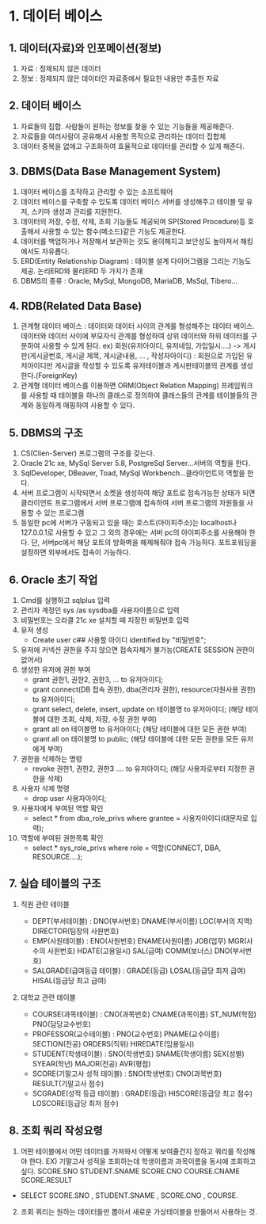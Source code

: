# 1. 데이터 베이스
## 1. 데이터(자료)와 인포메이션(정보)
1. 자료 : 정제되지 않은 데이터
2. 정보 : 정제되지 않은 데이터인 자료중에서 필요한 내용만 추출한 자료

## 2. 데이터 베이스
1. 자료들의 집합. 사람들이 원하는 정보를 찾을 수 있는 기능들을 제공해준다.
2. 자료들을 여러사람이 공유해서 사용할 목적으로 관리하는 데이터 집합체
3. 데이터 중복을 없애고 구조화하여 효율적으로 데이터를 관리할 수 있게 해준다.

## 3. DBMS(Data Base Management System)
1. 데이터 베이스를 조작하고 관리할 수 있는 소프트웨어
2. 데이터 베이스를 구축할 수 있도록 데이터 베이스 서버를 생성해주고 테이블 및 유저, 스키마 생성과 관리를 지원한다.
3. 데이터의 저장, 수정, 삭제, 조회 기능들도 제공되며 SP(Stored Procedure)등 호출해서 사용할 수 있는 함수(메소드)같은 기능도 제공한다.
4. 데이터를 백업하거나 저장해서 보관하는 것도 용이해지고 보안성도 높아져서 해킹에서도 자유롭다.
5. ERD(Entity Relationship Diagram) : 테이블 설계 다이어그램을 그리는 기능도 제공. 논리ERD와 물리ERD 두 가지가 존재 
6. DBMS의 종류 : Oracle, MySql, MongoDB, MariaDB, MsSql, Tibero...

## 4. RDB(Related Data Base)
1. 관계형 데이터 베이스 : 데이터와 데이터 사이의 관계를 형성해주는 데이터 베이스. 데이터와 데이터 사이에 부모자식 관계를 형성하여 상위 데이터와 하위 데이터를 구분하여 사용할 수 있게 된다.
ex) 회원(유저아이디, 유저네임, 가입일시....) -> 게시판(게시글번호, 게시글 제목, 게시글내용, ... , 작성자아이디) : 회원으로 가입된 유저아이디만 게시글을 작성할 수 있도록 유저테이블과 게시판테이블의 관계를 생성한다.(ForeignKey)
2. 관계형 데이터 베이스를 이용하면 ORM(Object Relation Mapping) 프레임워크를 사용할 때 테이블을 하나의 클래스로 정의하여 클래스들의 관계를 테이블들의 관계와 동일하게 매핑하여 사용할 수 있다.

## 5. DBMS의 구조
1. CS(Clien-Server) 프로그램의 구조를 갖는다.
2. Oracle 21c xe, MySql Server 5.8, PostgreSql Server...서버의 역할을 한다.
3. SqlDeveloper, DBeaver, Toad, MySql Workbench...클라이언트의 역할을 한다.
4. 서버 프로그램이 시작되면서 소켓을 생성하여 해당 포트로 접속가능한 상태가 되면 클라이언트 프로그램에서 서버 프로그램에 접속하여 서버 프로그램의 자원들을 사용할 수 있는 프로그램
5. 동일한 pc에 서버가 구동되고 있을 때는 호스트(아이피주소)는 localhost나 127.0.0.1로 사용할 수 있고 그 외의 경우에는 서버 pc의 아이피주소를 사용해야 한다. 단, 서버pc에서 해당 포트의 방화벽을 해제해줘야 접속 가능하다. 포트포워딩을 설정하면 외부에서도 접속이 가능하다.

## 6. Oracle 초기 작업
1. Cmd를 실행하고 sqlplus 입력
2. 관리자 계정인 sys /as sysdba를 사용자이름으로 입력
3. 비밀번호는 오라클 21c xe 설치할 때 지정한 비밀번호 입력
4. 유저 생성
    - Create user c## 사용할 아이디 identified by "비밀번호";
5. 유저에 커넥션 권한을 주지 않으면 접속자체가 불가능(CREATE SESSION 권한이 없어서)
6. 생성한 유저에 권한 부여
    - grant 권한1, 권한2, 권한3, ... to 유저아이디;
    - grant connect(DB 접속 권한), dba(관리자 권한), resource(자원사용 권한) to 유저아이디;
    - grant select, delete, insert, update on 테이블명 to 유저아이디; (해당 테이블에 대한 조회, 삭제, 저장, 수정 권한 부여)
    - grant all on 테이블명 to 유저아이디; (해당 테이블에 대한 모든 권한 부여)
    - grant all on 테이블명 to public; (해당 테이블에 대한 모든 권한을 모든 유저에게 부여)
7. 권한을 삭제하는 명령
    - revoke 권한1, 권한2, 권한3 .... to 유저아이디; (해당 사용자로부터 지정한 권한을 삭제)
8. 사용자 삭제 명령
    - drop user 사용자아이디;
9. 사용자에게 부여된 역할 확인
    - select * from dba_role_privs
      where grantee = 사용자아이디(대문자로 입력);
10. 역할에 부여된 권한목록 확인
    - select * sys_role_privs
      where role = 역할(CONNECT, DBA, RESOURCE....);

## 7. 실습 테이블의 구조
1. 직원 관련 테이블
    - DEPT(부서테이블) : DNO(부서번호)
                        DNAME(부서이름)
                        LOC(부서의 지역)
                        DIRECTOR(팀장의 사원번호)
    - EMP(사원테이블) : ENO(사원번호)
                       ENAME(사원이름)
                       JOB(업무)
                       MGR(사수의 사원번호)
                       HDATE(고용일시)
                       SAL(급여)
                       COMM(보너스)
                       DNO(부서번호)
    - SALGRADE(급여등급 테이블) : GRADE(등급)
                                 LOSAL(등급당 최저 급여)
                                 HISAL(등급당 최고 급여)

2. 대학교 관련 테이블
    - COURSE(과목테이블) : CNO(과목번호)
                          CNAME(과목이름)
                          ST_NUM(학점)
                          PNO(담당교수번호)
    - PROFESSOR(교수테이블) : PNO(교수번호)
                             PNAME(교수이름)
                             SECTION(전공)
                             ORDERS(직위)
                             HIREDATE(임용일시)
    - STUDENT(학생테이블) : SNO(학생번호)
                           SNAME(학생이름)
                           SEX(성별)
                           SYEAR(학년)
                           MAJOR(전공)
                           AVR(평점)
    - SCORE(기말고사 성적 테이블) : SNO(학생번호)
                                   CNO(과목번호)
                                   RESULT(기말고사 점수)
    - SCGRADE(성적 등급 테이블) : GRADE(등급)
                                 HISCORE(등급당 최고 점수)
                                 LOSCORE(등급당 최저 점수)
## 8. 조회 쿼리 작성요령
1. 어떤 테이블에서 어떤 데이터를 가져와서 어떻게 보여줄건지 정하고 쿼리를 작성해야 한다.
EX) 기말고사 성적을 조회하는데 학생이름과 과목이름을 동시에 조회하고 싶다. SCORE.SNO  STUDENT.SNAME  SCORE.CNO  COURSE.CNAME  SCORE.RESULT
- SELECT SCORE.SNO
        , STUDENT.SNAME
        , SCORE.CNO
        , COURSE.
2. 조회 쿼리는 원하는 데이터들만 뽑아서 새로운 가상테이블을 만들어서 사용하는 것.

